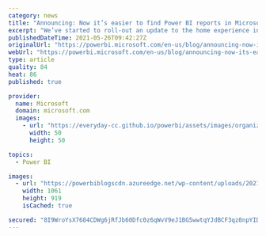 ```yaml
---
category: news
title: "Announcing: Now it’s easier to find Power BI reports in Microsoft Teams tabs"
excerpt: "We’ve started to roll-out an update to the home experience in the Power BI app for Microsoft Teams. Users in Teams will see a new “In Teams” pivot on Power BI home that makes it easy to find Power BI tabs you’ve visited previously in Teams channels. Read the blog to learn all about it."
publishedDateTime: 2021-05-26T09:42:27Z
originalUrl: "https://powerbi.microsoft.com/en-us/blog/announcing-now-its-easier-to-find-power-bi-reports-in-microsoft-teams-tabs/"
webUrl: "https://powerbi.microsoft.com/en-us/blog/announcing-now-its-easier-to-find-power-bi-reports-in-microsoft-teams-tabs/"
type: article
quality: 84
heat: 86
published: true

provider:
  name: Microsoft
  domain: microsoft.com
  images:
    - url: "https://everyday-cc.github.io/powerbi/assets/images/organizations/microsoft.com-50x50.jpg"
      width: 50
      height: 50

topics:
  - Power BI

images:
  - url: "https://powerbiblogscdn.azureedge.net/wp-content/uploads/2021/05/view-all-the-tabs-you-use-in-microsoft-teams-.png"
    width: 1061
    height: 919
    isCached: true

secured: "8I9WroYsX7684CDWg6jRfJb60Dfc0z6qWvV9eJ1BG5wwtqYJdBCF3qz8npYIDyVF2XWIEe0K+csoo0FMD24maJqtCltZURD4cMiFF7hNovCOdEBXNIEfyRTTuhv53L7p+sL91xavZCZGeB5Ql/XF7yTgcMPwPpKVmef3vCYFAGt+eeJ69DCkclc3A0XwJkVAXMXJKFGqguQ0F1QiZ5X+pe0sdqqnKmEUhUF5PCiCdu8Ss40pS3NdQT/xdHEYczxp4aT1Uo7eA+LgD6vX+FQl194ZGbKoUWsBoo+7Hyu8+SJnLIdGsHmVwEIGWJV8SPQO1Muap7O0km4hSfiRAucll9sriftx1Bp2ezbkLUCcjX0=;vcEFiUnUcntkrzi5qoClLg=="
---
```


